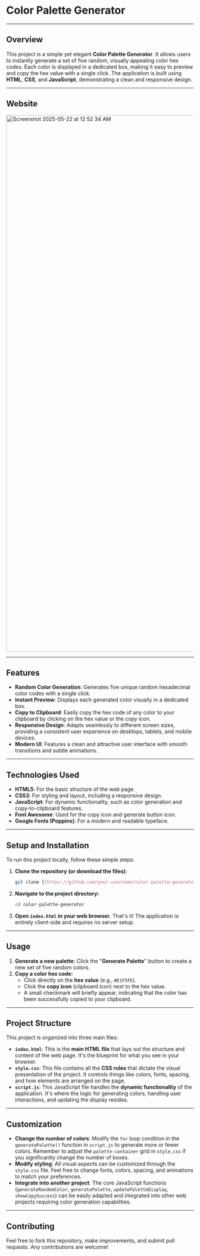 # Color Palette Generator

---

## Overview

This project is a simple yet elegant **Color Palette Generator**. It allows users to instantly generate a set of five random, visually appealing color hex codes. Each color is displayed in a dedicated box, making it easy to preview and copy the hex value with a single click. The application is built using **HTML**, **CSS**, and **JavaScript**, demonstrating a clean and responsive design.

---

## Website

<img width="1440" alt="Screenshot 2025-05-22 at 12 52 34 AM" src="https://github.com/user-attachments/assets/59a7b91a-7fd6-4eda-b8ab-88afac17e118" />

---
## Features

* **Random Color Generation**: Generates five unique random hexadecimal color codes with a single click.
* **Instant Preview**: Displays each generated color visually in a dedicated box.
* **Copy to Clipboard**: Easily copy the hex code of any color to your clipboard by clicking on the hex value or the copy icon.
* **Responsive Design**: Adapts seamlessly to different screen sizes, providing a consistent user experience on desktops, tablets, and mobile devices.
* **Modern UI**: Features a clean and attractive user interface with smooth transitions and subtle animations.

---

## Technologies Used

* **HTML5**: For the basic structure of the web page.
* **CSS3**: For styling and layout, including a responsive design.
* **JavaScript**: For dynamic functionality, such as color generation and copy-to-clipboard features.
* **Font Awesome**: Used for the copy icon and generate button icon.
* **Google Fonts (Poppins)**: For a modern and readable typeface.

---

## Setup and Installation

To run this project locally, follow these simple steps:

1.  **Clone the repository (or download the files):**
    ```bash
    git clone [[https://github.com/your-username/color-palette-generator.git](https://github.com/your-username/color-palette-generator.git)](https://github.com/Delaksan-Sritharan/Color-Palette-Generator.git)
    ```

2.  **Navigate to the project directory:**
    ```bash
    cd color-palette-generator
    ```

3.  **Open `index.html` in your web browser.** That's it! The application is entirely client-side and requires no server setup.

---

## Usage

1.  **Generate a new palette**: Click the "**Generate Palette**" button to create a new set of five random colors.
2.  **Copy a color hex code**:
    * Click directly on the **hex value** (e.g., `#E1F5FE`).
    * Click the **copy icon** (clipboard icon) next to the hex value.
    * A small checkmark will briefly appear, indicating that the color has been successfully copied to your clipboard.

---

## Project Structure

This project is organized into three main files:

* **`index.html`**: This is the **main HTML file** that lays out the structure and content of the web page. It's the blueprint for what you see in your browser.
* **`style.css`**: This file contains all the **CSS rules** that dictate the visual presentation of the project. It controls things like colors, fonts, spacing, and how elements are arranged on the page.
* **`script.js`**: This JavaScript file handles the **dynamic functionality** of the application. It's where the logic for generating colors, handling user interactions, and updating the display resides.

---

## Customization

* **Change the number of colors**: Modify the `for` loop condition in the `generatePalette()` function in `script.js` to generate more or fewer colors. Remember to adjust the `palette-container` grid in `style.css` if you significantly change the number of boxes.
* **Modify styling**: All visual aspects can be customized through the `style.css` file. Feel free to change fonts, colors, spacing, and animations to match your preferences.
* **Integrate into another project**: The core JavaScript functions (`generateRandomColor`, `generatePalette`, `updatePaletteDisplay`, `showCopySuccess`) can be easily adapted and integrated into other web projects requiring color generation capabilities.

---

## Contributing

Feel free to fork this repository, make improvements, and submit pull requests. Any contributions are welcome!
